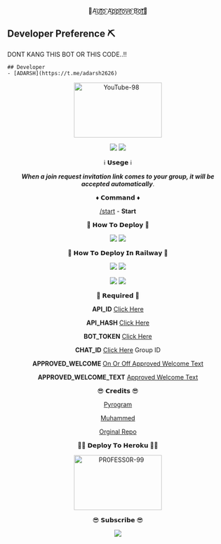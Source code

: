 <p align="center">
🥳A͜͡u͜͡t͜͡o͜͡ A͜͡p͜͡p͜͡r͜͡o͜͡v͜͡e͜͡ B͜͡o͜͡t͜͡👀
</p>

## Developer Preference ⛏️
DONT KANG THIS BOT OR THIS CODE..!!

```
## Developer
- [ADARSH](https://t.me/adarsh2626)
```



<p align="center">
<a href="https://youtube.com/TheClusterCommunity"><img src="https://telegra.ph/file/9582576b315e04a0a02a7.jpg" alt="YouTube-98" border="0" height="125" width="200" align="center" /></a>
</p>

<p align="center">
<img src="https://img.shields.io/github/stars/PR0FESS0R-99/Auto-Approved-Bot?style=social" />
<img src="https://img.shields.io/github/forks/PR0FESS0R-99/Auto-Approved-Bot?style=social" />
</p>

<p align="center">
ℹ️ 𝗨𝘀𝗲𝗴𝗲 ℹ️
</p>
<p align="center">
<i><b>When a join request invitation link comes to your group, it will be accepted automatically</b></i>.
</p>

<p align="center">
♦️ 𝗖𝗼𝗺𝗺𝗮𝗻𝗱 ♦️
</p>
<p align="center">
<a href="https://youtu.be/Af055Eozk9s">/start</a> - <b>Start</b>
</p>

<p align="center">
🤔 𝗛𝗼𝘄 𝗧𝗼 𝗗𝗲𝗽𝗹𝗼𝘆 🤔
</p>
<p align="center">
<a href="https://youtu.be/dAXspAB-xQU"><img src="https://img.shields.io/badge/How%20To%20Deploy-blue.svg?logo=Youtube"></a>
<a href="https://youtu.be/dAXspAB-xQU"><img src="https://img.shields.io/youtube/views/dAXspAB-xQU?style=social"></a>
</p>

<p align="center">
🤔 𝗛𝗼𝘄 𝗧𝗼 𝗗𝗲𝗽𝗹𝗼𝘆 𝗜𝗻 𝗥𝗮𝗶𝗹𝘄𝗮𝘆 🤔
</p>

<p align="center">
<a href="https://youtu.be/fRPK5ykcNjU"><img src="https://img.shields.io/badge/How%20To%20Deploy-blue.svg?logo=Youtube"></a>
<a href="https://youtu.be/fRPK5ykcNjU"><img src="https://img.shields.io/youtube/views/fRPK5ykcNjU?style=social"></a>
</p>
<p align="center">
<a href="https://youtu.be/D5EWDxOCdLI"><img src="https://img.shields.io/badge/How%20To%20Deploy-blue.svg?logo=Youtube"></a>
<a href="https://youtu.be/D5EWDxOCdLI"><img src="https://img.shields.io/youtube/views/D5EWDxOCdLI?style=social"></a>
</p>

<p align="center">
📍 𝗥𝗲𝗾𝘂𝗶𝗿𝗲𝗱 📍
</p>
<p align="center">
<b>API_ID</b> <a href="https://youtu.be/5eEsvLAKVc0">Click Here</a>
</p>
<p align="center">
<b>API_HASH</b> <a href="https://youtu.be/5eEsvLAKVc0">Click Here</a>
</p>
<p align="center">
<b>BOT_TOKEN</b> <a href="https://youtu.be/cB4UduCcNWs">Click Here</a>
</p>
<p align="center">
<b>CHAT_ID</b> <a href="https://telegram.dog/MT_ID_BOT">Click Here</a> Group ID
</p>
<p align="center">
<b>APPROVED_WELCOME</b> <a href="https://youtu.be/cB4UduCcNWs">On Or Off Approved Welcome Text</a>
</p>
<p align="center">
<b>APPROVED_WELCOME_TEXT</b> <a href="https://youtu.be/cB4UduCcNWs">Approved Welcome Text</a>
</p>

<p align="center">
😎 𝗖𝗿𝗲𝗱𝗶𝘁𝘀 😎
</p>
<p align="center">
<a href="https://youtu.be/Af055Eozk9s">Pyrogram</a>
</p>
<p align="center">
<a href="https://youtu.be/Af055Eozk9s">Muhammed</a>
</p>
<p align="center">
<a href="https://github.com/PR0FESS0R-99/Auto-Approved-Bot">Orginal Repo</a>
</p>



<p align="center">
🧑‍💻 𝗗𝗲𝗽𝗹𝗼𝘆 𝗧𝗼 𝗛𝗲𝗿𝗼𝗸𝘂 👨‍💻
</p>
<p align="center">
<a href="https://heroku.com/deploy?template=https://github.com/PR0FESS0R-99/Auto-Approved-Bot"><img src="https://github.com/PR0FESS0R-99/Buttons/blob/Professor-99/heroku/herokudeploy-01.svg" alt="PR0FESS0R-99" border="0" height="125" width="200" align="center" /></a>
</p>

<p align="center">
😎 𝗦𝘂𝗯𝘀𝗰𝗿𝗶𝗯𝗲 😎
</p>
<p align="center">
<a href="https://youtube.com/channel/UCmGBpXoM-OEm-FacOccVKgQ"> <img src="https://img.shields.io/youtube/channel/subscribers/UCmGBpXoM-OEm-FacOccVKgQ?V?label=Subscribers&style=for-the-badge&color=red&labelColor=ce463"/> </a>
</p>


